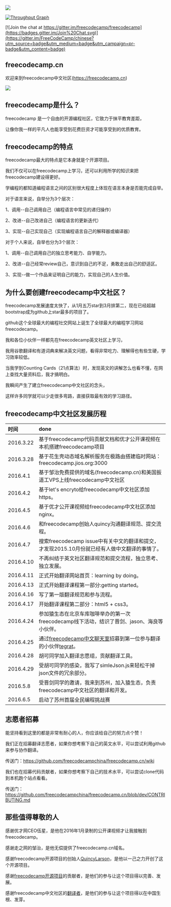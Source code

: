![](https://s3.amazonaws.com/freecodecamp/wide-social-banner.png)

[![Throughput Graph](https://graphs.waffle.io/FreeCodeCampChina/freecodecamp.cn/throughput.svg)](https://waffle.io/FreeCodeCampChina/freecodecamp.cn/metrics/throughput)

[![Join the chat at https://gitter.im/freecodecamp/freecodecamp](https://badges.gitter.im/Join%20Chat.svg)](https://gitter.im/FreeCodeCamp/chinese?utm_source=badge&utm_medium=badge&utm_campaign=pr-badge&utm_content=badge)
## freecodecamp.cn
欢迎来到freecodecamp中文社区(https://freecodecamp.cn)

![](https://freecodecamp.cn/images/qrcode_for_nearest.jpg)

## freecodecamp是什么？
freecodecamp 是一个自由的开源编程社区，它致力于抹平教育差距，

让像你我一样的平凡人也能享受到花费巨资才可能享受到的优质教育。

## freecodecamp的特点
freecodecamp最大的特点是它本身就是个开源项目。

我们不仅可以在freecodecamp上学习，还可以利用所学的知识来把freecodecamp建设得更好。

学编程的都知道编程语言之间的区别很大程度上体现在语言本身是否能完成自举。

对于语言来说，自举分为3个层次：

1、调用--自己调用自己（编程语言中常见的递归操作）

2、改进--自己改进自己（编程语言的更新迭代）

3、实现--自己实现自己（实现编程语言自己的解释器或编译器）

对于个人来说，自举也分为3个层次：

1、调用--自己调用自己的独立思考能力、自学能力。

2、改进--自己经常review自己，意识到自己的不足，勇敢走出自己的舒适区。

3、实现--做一个作品来证明自己的能力，实现自己的人生价值。

## 为什么要创建freecodecamp中文社区？
freecodecamp发展速度太快了，从1月五万star到3月排第二，现在已经超越bootstrap成为github上star最多的项目了。

github这个全球最大的编程社交网站上诞生了全球最大的编程学习网站freecodecamp。

我和各位小伙伴一样都先在freecodecamp英文社区上学习，

我用谷歌翻译和有道词典来解决英文问题，看得非常吃力、理解得也有些生硬，学习效率较低。

当我学到Counting Cards（21点算法）时，发现英文的讲解怎么也看不懂，在网上查找大量资料后，我才搞明白。

我瞬间产生了建立freecodecamp中文社区的念头，

这样许多同学就可以少走很多弯路，直接获取最有效的学习路径。

## freecodecamp中文社区发展历程
| 时间            | done          | 
| :------------- | :------------- |
| 2016.3.22    | 基于freecodecamp代码贡献文档和优才公开课视频在本机搭建freecodecamp项目 |
| 2016.3.28    | 基于花生壳动态域名解析服务在极路由搭建临时网站：freecodecamp.jios.org:3000 |
| 2016.4.1     | 基于邹治免费提供的域名(freecodecamp.cn)和美国扳道工VPS上线freecodecamp中文社区 |
| 2016.4.2     | 基于let's encryto给freecodecamp中文社区添加https。 |
| 2016.4.5     | 基于优才公开课视频给freecodecamp中文社区添加nginx。 |
| 2016.4.6     | 和freecodecamp创始人quincy沟通翻译规范、提交流程。 |
| 2016.4.7     | 搜索freecodecamp issue中有关中文的翻译和提交，才发现2015.10月份就已经有人做中文翻译的事情了。 |
| 2016.4.10    | 不再纠结于英文社区翻译规范和提交流程，独立思考、独立发展。 |
| 2016.4.11    | 正式开始翻译网站首页：learning by doing。 |
| 2016.4.13    | 正式开始翻译课程第一部分:getting started。 |
| 2016.4.16    | 写了第一版翻译规范和参与流程。 |
| 2016.4.17    | 开始翻译课程第二部分：html5 + css3。 |
| 2016.4.24    | 参加猿生态在北京车库咖啡举办的第一次freecodecamp线下活动，结识了晋剑、jason、海良等小伙伴。 |
| 2016.4.25    | 通过[freecodecamp中文聊天室](https://gitter.com/freecodecamp/chinese)招募到第一位参与翻译的小伙伴[tegrat](https://github.com/tegrat)。 |
| 2016.4.28    | 胡可同学加入翻译志愿组，贡献翻译工具。 |
| 2016.4.29    | 受胡可同学的感染，我写了simleJson.js来轻松干掉json文件的冗余部分。 |
| 2016.5.8     | 受晋剑同学的邀请，我来到苏州，加入猿生态，负责freecodecamp中文社区的翻译和开发。 |
| 2016.6.5     | 启动了苏州首届全民编程挑战赛 |

## 志愿者招募

 能坚持看到这里的都是非常有耐心的人，你应该给自己的努力点个赞！

 我们正在招募翻译志愿者，如果你想考察下自己的英文水平，可以尝试利用github来参与协作翻译。
 
  传送门：https://github.com/freecodecampchina/freecodecamp.cn/wiki
 
 我们也在招募代码贡献者，如果你想考察下自己的技术水平，可以尝试clone代码到本机跑个站点看看。

 传送门：https://github.com/freecodecampchina/freecodecamp.cn/blob/dev/CONTRIBUTING.md
 
## 那些值得尊敬的人

 感谢优才网CEO伍星，是他在2016年1月录制的公开课视频才让我接触到freecodecamp。

 感谢走之网的邹治，是他无偿提供了freecodecamp.cn域名。

 感谢freecodecamp开源项目的创始人[QuincyLarson](https://github.com/QuincyLarson)，是他以一己之力开创了这个开源项目。

 感谢[freecodecamp开源项目](https://github.com/freecodecamp/freecodecamp)的贡献者，是他们的参与让这个项目得以完善、发展。

 感谢freecodecamp中文社区的[翻译者](https://github.com/freecodecampchina/freecodecamp.cn/wiki#%E7%BF%BB%E8%AF%91%E5%BF%85%E8%AF%BB)，是他们的参与让这个项目得以在中国生根、发芽。
 
 
